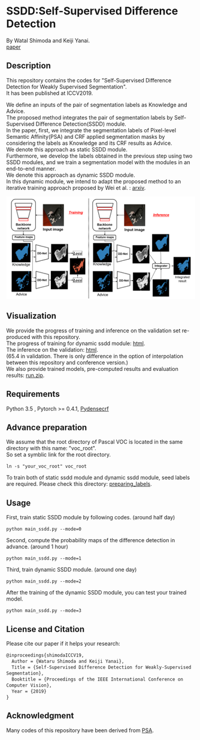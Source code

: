 # SSDD:Self-Supervised Difference Detection
By Watal Shimoda and Keiji Yanai.  
[paper](https://arxiv.org/abs/1911.01370)

## Description
This repository contains the codes for "Self-Supervised Difference Detection for Weakly Supervised Segmentation".  
It has been published at ICCV2019.  

We define an inputs of the pair of segmentation labels as Knowledge and Advice.  
The proposed method integrates the pair of segmentation labels by Self-Supervised Difference Detection(SSDD) module.  
In the paper, first, we integrate the segmentation labels of Pixel-level Semantic Affinity(PSA) and CRF applied segmentation masks by 
considering the labels as Knowledge and its CRF results as Advice.  
We denote this approach as static SSDD module.  
Furthermore, we develop the labels obtained in the previous step using two SSDD modules,
and we train a segmentation model with the modules in an end-to-end manner.  
We denote this approach as dynamic SSDD module.  
In this dynamic module, we intend to adapt the proposed method to an iterative training approach proposed by Wei et al. : [arxiv](https://arxiv.org/abs/1509.03150).

<img src="https://github.com/shimoda-uec/ssdd/blob/master/figure/ssdd_module.png">

## Visualization
We provide the progress of training and inference on the validation set re-produced with this repository.  
The progress of training for dynamic ssdd module: [html](http://mm.cs.uec.ac.jp/shimoda-k/space0/wseg/ssdd/git/ssdd/script/dssdd.html).  
The inference on the validation: [html](http://mm.cs.uec.ac.jp/shimoda-k/space0/wseg/ssdd/git/ssdd/script/val.html).  
(65.4 in validation. There is only difference in the option of interpolation between this repository and conference version.)  
We also provide trained models, pre-computed results and evaluation results: [run.zip](http://mm.cs.uec.ac.jp/shimoda-k/space0/wseg/ssdd/git/ssdd/run.zip).

## Requirements
Python 3.5 , Pytorch >= 0.4.1, [Pydensecrf](https://github.com/lucasb-eyer/pydensecrf)

## Advance preparation
We assume that the root directory of Pascal VOC is located in the same directory with this name: "voc_root".  
So set a symblic link for the root directory.
```
ln -s "your_voc_root" voc_root
```

To train both of static ssdd module and dynamic ssdd module, seed labels are required.
Please check this directory: [preparing_labels](https://github.com/shimoda-uec/ssdd/tree/master/prepare_labels).  

## Usage
First, train static SSDD module by following codes. (around half day)  
```
python main_ssdd.py --mode=0
```

Second, compute the probability maps of the difference detection in advance. (around 1 hour)  
```
python main_ssdd.py --mode=1
```

Third, train dynamic SSDD module. (around one day)  
```
python main_ssdd.py --mode=2
```

After the training of the dynamic SSDD module, you can test your trained model.  
```
python main_ssdd.py --mode=3
```

## License and Citation
Please cite our paper if it helps your research:
```
@inproceedings{shimodaICCV19,
  Author = {Wataru Shimoda and Keiji Yanai},
  Title = {Self-Supervised Difference Detection for Weakly-Supervised Segmentation},  
  Booktitle = {Proceedings of the IEEE International Conference on Computer Vision},
  Year = {2019}
}  
```

## Acknowledgment
Many codes of this repository have been derived from [PSA](https://github.com/jiwoon-ahn/psa).

